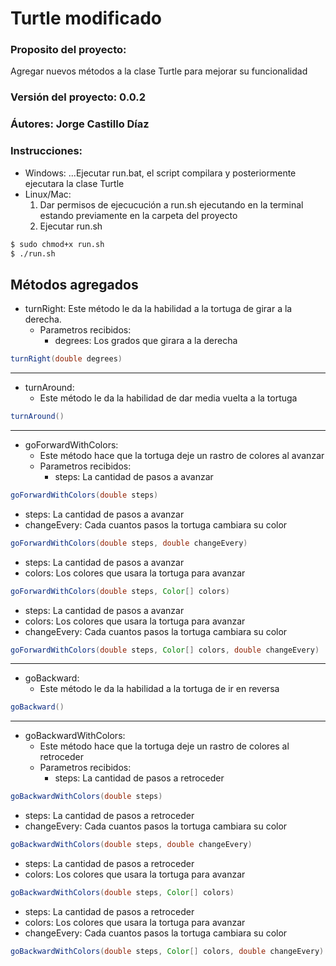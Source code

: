 # Turtle modificado

### Proposito del proyecto:
Agregar nuevos métodos a la clase Turtle para mejorar su funcionalidad

### Versión del proyecto: 0.0.2

### Áutores: Jorge Castillo Díaz

### Instrucciones:
* Windows:
...Ejecutar run.bat, el script compilara y posteriormente ejecutara la clase Turtle
* Linux/Mac:
  1. Dar permisos de ejecucución a run.sh ejecutando en la terminal estando previamente en la carpeta del proyecto
  2. Ejecutar run.sh
```bash
$ sudo chmod+x run.sh
$ ./run.sh
```

## Métodos agregados
* turnRight:
  Este método le da la habilidad a la tortuga de girar a la derecha.
  * Parametros recibidos:
    * degrees: Los grados que girara a la derecha
```java
turnRight(double degrees)
```
---
* turnAround:
  * Este método le da la habilidad de dar media vuelta a la tortuga
```java
turnAround()
```
---
* goForwardWithColors:
  * Este método hace que la tortuga deje un rastro de colores al avanzar
  * Parametros recibidos:
    * steps: La cantidad de pasos a avanzar
```java
goForwardWithColors(double steps)
```
* steps: La cantidad de pasos a avanzar
* changeEvery: Cada cuantos pasos la tortuga cambiara su color
```java
goForwardWithColors(double steps, double changeEvery)
```
* steps: La cantidad de pasos a avanzar
* colors: Los colores que usara la tortuga para avanzar
```java
goForwardWithColors(double steps, Color[] colors)
```
* steps: La cantidad de pasos a avanzar
* colors: Los colores que usara la tortuga para avanzar
* changeEvery: Cada cuantos pasos la tortuga cambiara su color
```java
goForwardWithColors(double steps, Color[] colors, double changeEvery)
```
---
* goBackward:
  * Este método le da la habilidad a la tortuga de ir en reversa
```java
goBackward()
```
---
* goBackwardWithColors:
  * Este método hace que la tortuga deje un rastro de colores al retroceder
  * Parametros recibidos:
    * steps: La cantidad de pasos a retroceder
```java
goBackwardWithColors(double steps)
```
* steps: La cantidad de pasos a retroceder
* changeEvery: Cada cuantos pasos la tortuga cambiara su color
```java
goBackwardWithColors(double steps, double changeEvery)
```
* steps: La cantidad de pasos a retroceder
* colors: Los colores que usara la tortuga para avanzar
```java
goBackwardWithColors(double steps, Color[] colors)
```
* steps: La cantidad de pasos a retroceder
* colors: Los colores que usara la tortuga para avanzar
* changeEvery: Cada cuantos pasos la tortuga cambiara su color
```java
goBackwardWithColors(double steps, Color[] colors, double changeEvery)
```